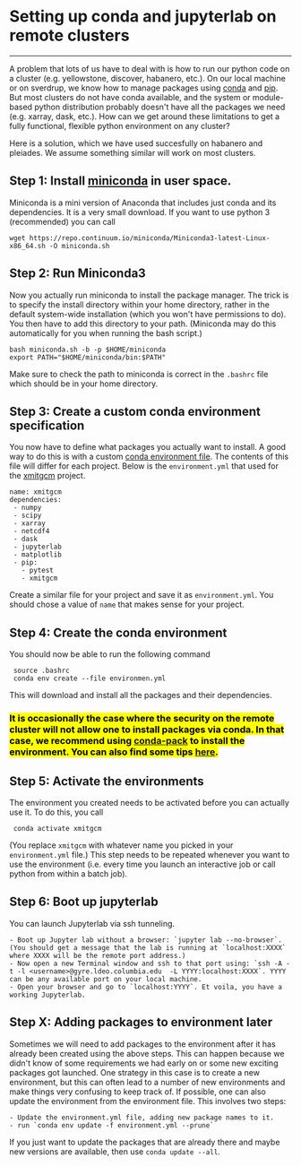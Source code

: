 # Setting up conda and jupyterlab on remote clusters
----------------------------------------------------

A problem that lots of us have to deal with is how to run our python code on a cluster (e.g. yellowstone, discover, habanero, etc.). On our local machine or on sverdrup, we know how to manage packages using [conda](https://docs.conda.io/en/latest/) and [pip](https://pypi.org/project/pip/). But most clusters do not have conda available, and the system or module-based python distribution probably doesn't have all the packages we need (e.g. xarray, dask, etc.). How can we get around these limitations to get a fully functional, flexible python environment on any cluster?

Here is a solution, which we have used succesfully on habanero and pleiades. We assume something similar will work on most clusters.


## Step 1: Install [miniconda](https://docs.conda.io/en/latest/miniconda.html) in user space.

Miniconda is a mini version of Anaconda that includes just conda and its dependencies. It is a very small download. If you want to use python 3 (recommended) you can call

    wget https://repo.continuum.io/miniconda/Miniconda3-latest-Linux-x86_64.sh -O miniconda.sh

## Step 2: Run Miniconda3

Now you actually run miniconda to install the package manager. The trick is to specify the install directory within your home directory, rather in the default system-wide installation (which you won't have permissions to do). You then have to add this directory to your path. (Miniconda may do this automatically for you when running the bash script.)

    bash miniconda.sh -b -p $HOME/miniconda
    export PATH="$HOME/miniconda/bin:$PATH"

Make sure to check the path to miniconda is correct in the `.bashrc` file which should be in your home directory.

## Step 3: Create a custom conda environment specification

You now have to define what packages you actually want to install. A good way to do this is with a custom [conda environment file](https://docs.conda.io/projects/conda/en/latest/user-guide/tasks/manage-environments.html#creating-an-environment-from-an-environment-yml-file). The contents of this file will differ for each project. Below is the `environment.yml` that used for the [xmitgcm](https://github.com/MITgcm/xmitgcm) project.

    name: xmitgcm
    dependencies:
     - numpy
     - scipy
     - xarray
     - netcdf4
     - dask
     - jupyterlab
     - matplotlib
     - pip:
       - pytest
       - xmitgcm

Create a similar file for your project and save it as `environment.yml`. You should chose a value of `name` that makes sense for your project.

## Step 4: Create the conda environment

You should now be able to run the following command

     source .bashrc
     conda env create --file environmen.yml

This will download and install all the packages and their dependencies.

### <mark>It is occasionally the case where the security on the remote cluster will not allow one to install packages via conda. In that case, we recommend using [conda-pack](https://conda.github.io/conda-pack/) to install the environment. You can also find some tips [here](https://github.com/meom-group/tutos/blob/master/occigen/jupyter-notebook-on-occigen.md#how-to-run-a-jupyter-notebook-directly-on-occigen).</mark>

## Step 5: Activate the environments

The environment you created needs to be activated before you can actually use it. To do this, you call

     conda activate xmitgcm

(You replace `xmitgcm` with whatever name you picked in your `environment.yml` file.) This step needs to be repeated whenever you want to use the environment (i.e. every time you launch an interactive job or call python from within a batch job).

## Step 6: Boot up jupyterlab

You can launch Jupyterlab via ssh tunneling.

    - Boot up Jupyter lab without a browser: `jupyter lab --no-browser`. (You should get a message that the lab is running at `localhost:XXXX` where XXXX will be the remote port address.)
    - Now open a new Terminal window and ssh to that port using: `ssh -A -t -l <username>@gyre.ldeo.columbia.edu  -L YYYY:localhost:XXXX`. YYYY can be any available port on your local machine.
    - Open your browser and go to `localhost:YYYY`. Et voila, you have a working Jupyterlab.
    
    
## Step X: Adding packages to environment later

Sometimes we will need to add packages to the environment after it has already been created using the above steps. This can happen because we didn't know of some requirements we had early on or some new exciting packages got launched. One strategy in this case is to create a new environment, but this can often lead to a number of new environments and make things very confusing to keep track of. If possible, one can also update the environment from the environment file. This involves two steps:

    - Update the environment.yml file, adding new package names to it. 
    - run `conda env update -f environment.yml --prune` 

If you just want to update the packages that are already there and maybe new versions are available, then use `conda update --all`.
